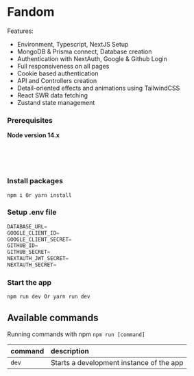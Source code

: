 # Fandom

<!-- [VIDEO TUTORIAL](https://www.youtube.com/watch?v=mqUN4N2q4qY) -->

Features:

-   Environment, Typescript, NextJS Setup
-   MongoDB & Prisma connect, Database creation
-   Authentication with NextAuth, Google & Github Login
-   Full responsiveness on all pages
-   Cookie based authentication
-   API and Controllers creation
-   Detail-oriented effects and animations using TailwindCSS
-   React SWR data fetching
-   Zustand state management

### Prerequisites

**Node version 14.x**

<br><br><br>

<!-- ### Cloning the repository

````shell
git clone https://github.com/AntonioErdeljac/next-netflix-tutorial.git
``` -->

### Install packages

```shell
npm i Or yarn install
```

### Setup .env file

```js
DATABASE_URL=
GOOGLE_CLIENT_ID=
GOOGLE_CLIENT_SECRET=
GITHUB_ID=
GITHUB_SECRET=
NEXTAUTH_JWT_SECRET=
NEXTAUTH_SECRET=
```

### Start the app

```shell
npm run dev Or yarn run dev
```

## Available commands

Running commands with npm `npm run [command]`

| command | description                              |
| :------ | :--------------------------------------- |
| `dev`   | Starts a development instance of the app |
